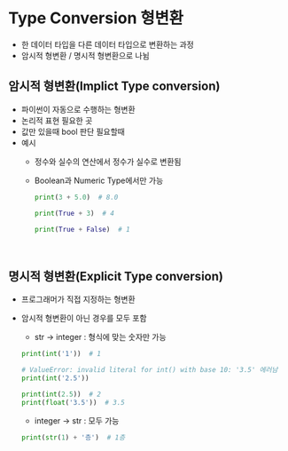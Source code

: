 
# Type Conversion 형변환
* 한 데이터 타입을 다른 데이터 타입으로 변환하는 과정
* 암시적 형변환 / 명시적 형변환으로 나뉨

## 암시적 형변환(Implict Type conversion)
* 파이썬이 자동으로 수행하는 형변환
* 논리적 표현 필요한 곳
* 값만 있을때 bool 판단 필요할때 
* 예시
    - 정수와 실수의 연산에서 정수가 실수로 변환됨
    - Boolean과 Numeric Type에서만 가능

        ```python
        print(3 + 5.0)  # 8.0

        print(True + 3)  # 4

        print(True + False)  # 1
        ```

<br/>

## 명시적 형변환(Explicit Type conversion)
* 프로그래머가 직접 지정하는 형변환
* 암시적 형변환이 아닌 경우를 모두 포함
    - str -> integer : 형식에 맞는 숫자만 가능
    ```python
    print(int('1'))  # 1

    # ValueError: invalid literal for int() with base 10: '3.5' 에러남
    print(int('2.5')) 

    print(int(2.5))  # 2
    print(float('3.5'))  # 3.5
    ```

    - integer -> str : 모두 가능
    
    ```python
    print(str(1) + '층')  # 1층 
    ```



